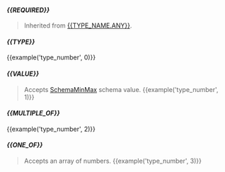 #### *{{REQUIRED}}*
> Inherited from [{{TYPE_NAME.ANY}}](#{{TYPE_NAME.ANY.toLowerCase()}}).

#### *{{TYPE}}*
{{example('type_number', 0)}}

#### *{{VALUE}}*
> Accepts [SchemaMinMax](#schemaminmax) schema value.
{{example('type_number', 1)}}

#### *{{MULTIPLE_OF}}*
{{example('type_number', 2)}}

#### *{{ONE_OF}}*
> Accepts an array of numbers.
{{example('type_number', 3)}}
